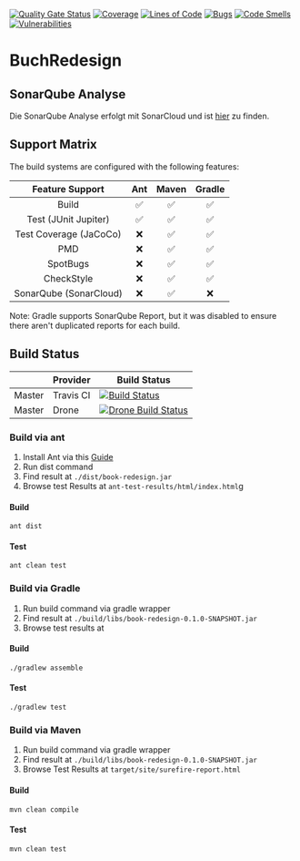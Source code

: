 [![Quality Gate Status](https://sonarcloud.io/api/project_badges/measure?project=softwartechnik_book-redesign&metric=alert_status)](https://sonarcloud.io/dashboard?id=softwartechnik_book-redesign)
[![Coverage](https://sonarcloud.io/api/project_badges/measure?project=softwartechnik_book-redesign&metric=coverage)](https://sonarcloud.io/dashboard?id=softwartechnik_book-redesign)
[![Lines of Code](https://sonarcloud.io/api/project_badges/measure?project=softwartechnik_book-redesign&metric=ncloc)](https://sonarcloud.io/dashboard?id=softwartechnik_book-redesign)
[![Bugs](https://sonarcloud.io/api/project_badges/measure?project=softwartechnik_book-redesign&metric=bugs)](https://sonarcloud.io/dashboard?id=softwartechnik_book-redesign)
[![Code Smells](https://sonarcloud.io/api/project_badges/measure?project=softwartechnik_book-redesign&metric=code_smells)](https://sonarcloud.io/dashboard?id=softwartechnik_book-redesign)
[![Vulnerabilities](https://sonarcloud.io/api/project_badges/measure?project=softwartechnik_book-redesign&metric=vulnerabilities)](https://sonarcloud.io/dashboard?id=softwartechnik_book-redesign)

# BuchRedesign

## SonarQube Analyse

Die SonarQube Analyse erfolgt mit SonarCloud und ist [hier](https://sonarcloud.io/dashboard?id=softwartechnik_book-redesign) zu finden.

## Support Matrix

The build systems are configured with the following features:

|     Feature Support    | Ant | Maven | Gradle |
|:----------------------:|:---:|:-----:|:------:|
|          Build         |  ✅  |   ✅   |    ✅   |
|  Test (JUnit Jupiter)  |  ✅  |   ✅   |    ✅   |
| Test Coverage (JaCoCo) |  ❌  |   ✅   |    ✅   |
|           PMD          |  ❌  |   ✅   |    ✅   |
|        SpotBugs        |  ❌  |   ✅   |    ✅   |
|       CheckStyle       |  ❌  |   ✅   |    ✅   |
| SonarQube (SonarCloud) |  ❌  |   ✅   |    ❌   |

Note: Gradle supports SonarQube Report, but it was disabled to ensure there aren't duplicated reports for each build.

## Build Status
|        | Provider | Build Status                                                                                                                                |
|--------|-----------|---------------------------------------------------------------------------------------------------------------------------------------------|
| Master | Travis CI | [![Build Status](https://travis-ci.com/softwartechnik/book-redesign.svg?branch=master)](https://travis-ci.com/softwartechnik/book-redesign) |
| Master | Drone | [![Drone Build Status](http://drone.pipeline/api/badges/SWTD-WS1920-God/BuchRedesign/status.svg?branch=master)](http://drone.pipeline/SWTD-WS1920-God/BuchRedesign) |

### Build via ant

1. Install Ant via this [Guide](https://ant.apache.org/manual/install.html)
2. Run dist command
3. Find result at `./dist/book-redesign.jar`
4. Browse test Results at `ant-test-results/html/index.html`g

#### Build
```shell script
ant dist
```

#### Test
```shell script
ant clean test
```

### Build via Gradle

1. Run build command via gradle wrapper
2. Find result at `./build/libs/book-redesign-0.1.0-SNAPSHOT.jar`
3. Browse test results at

#### Build
```shell script
./gradlew assemble
```

#### Test
```shell script
./gradlew test
```

### Build via Maven

1. Run build command via gradle wrapper
2. Find result at `./build/libs/book-redesign-0.1.0-SNAPSHOT.jar`
3. Browse Test Results at `target/site/surefire-report.html`

#### Build
```shell script
mvn clean compile
```

#### Test
```shell script
mvn clean test
```